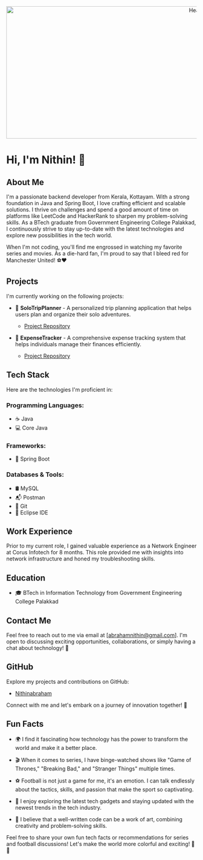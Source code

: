 <div align="center">
  <img src=""C:\Users\HP\Downloads\Nithin Abraham (1).png"" alt="Header" width="1000" height="350">
</div>

# Hi, I'm Nithin! 👋

## About Me
I'm a passionate backend developer from Kerala, Kottayam. With a strong foundation in Java and Spring Boot, I love crafting efficient and scalable solutions. I thrive on challenges and spend a good amount of time on platforms like LeetCode and HackerRank to sharpen my problem-solving skills. As a BTech graduate from Government Engineering College Palakkad, I continuously strive to stay up-to-date with the latest technologies and explore new possibilities in the tech world.

When I'm not coding, you'll find me engrossed in watching my favorite series and movies. As a die-hard fan, I'm proud to say that I bleed red for Manchester United! ⚽❤️

## Projects
I'm currently working on the following projects:

- 🚀 **SoloTripPlanner** - A personalized trip planning application that helps users plan and organize their solo adventures.
  - [Project Repository](https://github.com/Nithinabraham40/SoloTrip_planner)

- 💸 **ExpenseTracker** - A comprehensive expense tracking system that helps individuals manage their finances efficiently.
  - [Project Repository](https://github.com/Nithinabraham40/Expense_tracker)

## Tech Stack
Here are the technologies I'm proficient in:

### Programming Languages:
- ☕ Java
- 💻 Core Java

### Frameworks:
- 🌱 Spring Boot

### Databases & Tools:
- 🛢️ MySQL
- 📬 Postman
- 🐙 Git
- 🌌 Eclipse IDE

## Work Experience
Prior to my current role, I gained valuable experience as a Network Engineer at Corus Infotech for 8 months. This role provided me with insights into network infrastructure and honed my troubleshooting skills.

## Education
- 🎓 BTech in Information Technology from Government Engineering College Palakkad

## Contact Me
Feel free to reach out to me via email at [abrahamnithin@gmail.com]. I'm open to discussing exciting opportunities, collaborations, or simply having a chat about technology! 📩

## GitHub
Explore my projects and contributions on GitHub:
- [Nithinabraham](https://github.com/Nithinabraham40)

Connect with me and let's embark on a journey of innovation together! 🚀

## Fun Facts

- 🌍 I find it fascinating how technology has the power to transform the world and make it a better place.

- 🎬 When it comes to series, I have binge-watched shows like "Game of Thrones," "Breaking Bad," and "Stranger Things" multiple times.

- ⚽ Football is not just a game for me, it's an emotion. I can talk endlessly about the tactics, skills, and passion that make the sport so captivating.

- 📱 I enjoy exploring the latest tech gadgets and staying updated with the newest trends in the tech industry.

- 🎨 I believe that a well-written code can be a work of art, combining creativity and problem-solving skills.

Feel free to share your own fun tech facts or recommendations for series and football discussions! Let's make the world more colorful and exciting! 🌈✨
